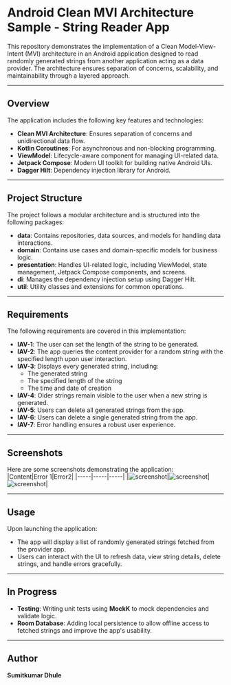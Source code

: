 # Android Clean MVI Architecture Sample - String Reader App  

This repository demonstrates the implementation of a Clean Model-View-Intent (MVI) architecture in an Android application designed to read randomly generated strings from another application acting as a data provider. The architecture ensures separation of concerns, scalability, and maintainability through a layered approach.  

---

## Overview  

The application includes the following key features and technologies:  

- **Clean MVI Architecture**: Ensures separation of concerns and unidirectional data flow.  
- **Kotlin Coroutines**: For asynchronous and non-blocking programming.  
- **ViewModel**: Lifecycle-aware component for managing UI-related data.  
- **Jetpack Compose**: Modern UI toolkit for building native Android UIs.  
- **Dagger Hilt**: Dependency injection library for Android.  

---

## Project Structure  

The project follows a modular architecture and is structured into the following packages:  

- **data**: Contains repositories, data sources, and models for handling data interactions.  
- **domain**: Contains use cases and domain-specific models for business logic.  
- **presentation**: Handles UI-related logic, including ViewModel, state management, Jetpack Compose components, and screens.  
- **di**: Manages the dependency injection setup using Dagger Hilt.  
- **util**: Utility classes and extensions for common operations.  

---

## Requirements  

The following requirements are covered in this implementation:  

- **IAV-1**: The user can set the length of the string to be generated.  
- **IAV-2**: The app queries the content provider for a random string with the specified length upon user interaction.  
- **IAV-3**: Displays every generated string, including:  
  - The generated string  
  - The specified length of the string  
  - The time and date of creation  
- **IAV-4**: Older strings remain visible to the user when a new string is generated.  
- **IAV-5**: Users can delete all generated strings from the app.  
- **IAV-6**: Users can delete a single generated string from the app.  
- **IAV-7**: Error handling ensures a robust user experience.  

---

## Screenshots  

Here are some screenshots demonstrating the application:  
|Content|Error 1|Error2|
|-----|-----|-----|
|![screenshot](imageFolder/main.png)|![screenshot](imageFolder/noProvider.png)|![screenshot](imageFolder/strValidation.png)|

---

## Usage  

Upon launching the application:  

- The app will display a list of randomly generated strings fetched from the provider app.  
- Users can interact with the UI to refresh data, view string details, delete strings, and handle errors gracefully.  

---

## In Progress  

- **Testing**: Writing unit tests using **MockK** to mock dependencies and validate logic.  
- **Room Database**: Adding local persistence to allow offline access to fetched strings and improve the app's usability.  

---

## Author  

**Sumitkumar Dhule**  
